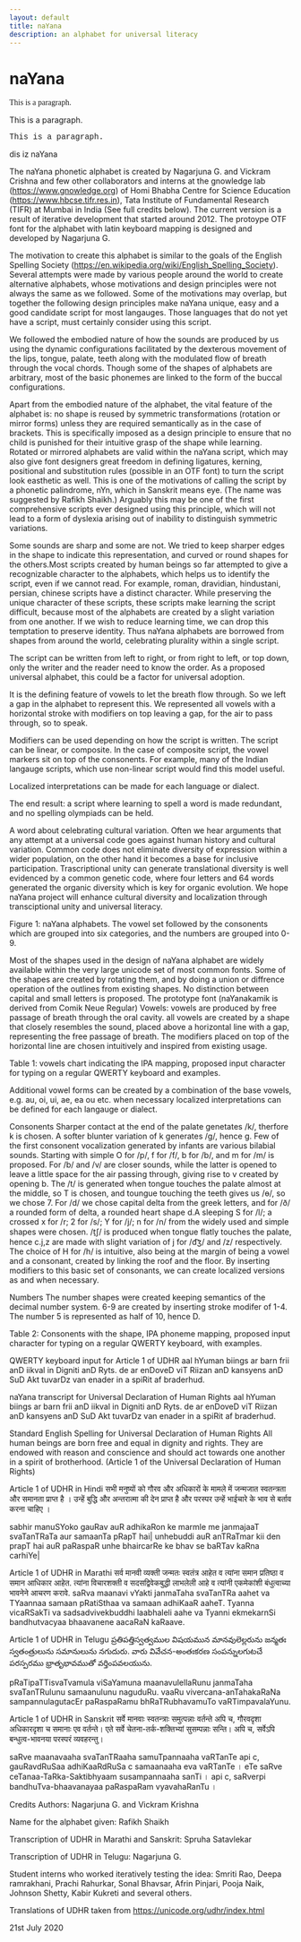 ```yaml
--- 
layout: default
title: naYana
description: an alphabet for universal literacy
---
```

# naYana
<p style="font-family:naYanakamik;">This is a paragraph.</p>
<p style="font-face:naYanakamik;">This is a paragraph.</p>
<p style="font-family:courier;">This is a paragraph.</p>


<div font-face:naYanakamik> dis iz naYana</div>

The naYana phonetic alphabet is created by Nagarjuna G. and Vickram Crishna and few other collaborators and interns at the gnowledge lab (https://www.gnowledge.org) of Homi Bhabha Centre for Science Education (https://www.hbcse.tifr.res.in), Tata Institute of Fundamental Research (TIFR) at Mumbai in India (See full credits below). The current version is a result of iterative development that started around 2012. The protoype OTF font for the alphabet with latin keyboard mapping is designed and developed by Nagarjuna G.

The motivation to create this alphabet is similar to the goals of the English Spelling Society (https://en.wikipedia.org/wiki/English_Spelling_Society). Several attempts were made by various people around the world to create alternative alphabets, whose motivations and design principles were not always the same as we followed. Some of the motivations may overlap, but together the following design principles make naYana unique, easy and a good candidate script for most langauges. Those languages that do not yet have a script, must certainly consider using this script.

We followed the embodied nature of how the sounds are produced by us using the dynamic configurations facilitated by the dexterous movement of the lips, tongue, palate, teeth along with the modulated flow of breath through the vocal chords. Though some of the shapes of alphabets are arbitrary, most of the basic phonemes are linked to the form of the buccal configurations.

Apart from the embodied nature of the alphabet, the vital feature of the alphabet is: no shape is reused by symmetric transformations (rotation or mirror forms) unless they are required semantically as in the case of brackets. This is specifically imposed as a design principle to ensure that no child is punished for their intuitive grasp of the shape while learning. Rotated or mirrored alphabets are valid within the naYana script, which may also give font designers great freedom in defining ligatures, kerning, positional and substitution rules (possible in an OTF font) to turn the script look easthetic as well. This is one of the motivations of calling the script by a phonetic palindrome, nYn, which in Sanskrit means eye. (The name was suggested by Rafikh Shaikh.) Arguably this may be one of the first comprehensive scripts ever designed using this principle, which will not lead to a form of dyslexia arising out of inability to distinguish symmetric variations.

Some sounds are sharp and some are not. We tried to keep sharper edges in the shape to indicate this representation, and curved or round shapes for the others.Most scripts created by human beings so far attempted to give a recognizable character to the alphabets, which helps us to identify the script, even if we cannot read. For example, roman, dravidian, hindustani, persian, chinese scripts have a distinct character. While preserving the unique character of these scripts, these scripts make learning the script difficult, because most of the alphabets are created by a slight variation from one another. If we wish to reduce learning time, we can drop this temptation to preserve identity. Thus naYana alphabets are borrowed from shapes from around the world, celebrating plurality within a single script.

The script can be written from left to right, or from right to left, or top down, only the writer and the reader need to know the order. As a proposed universal alphabet, this could be a factor for universal adoption.

It is the defining feature of vowels to let the breath flow through. So we left a gap in the alphabet to represent this. We represented all vowels with a horizontal stroke with modifiers on top leaving a gap, for the air to pass through, so to speak.

Modifiers can be used depending on how the script is written. The script can be linear, or composite. In the case of composite script, the vowel markers sit on top of the consonents. For example, many of the Indian langauge scripts, which use non-linear script would find this model useful.

Localized interpretations can be made for each language or dialect.

The end result: a script where learning to spell a word is made redundant, and no spelling olympiads can be held.

A word about celebrating cultural variation. Often we hear arguments that any attempt at a universal code goes against human history and cultural variation. Common code does not eliminate diversity of expression within a wider population, on the other hand it becomes a base for inclusive participation. Trascriptional unity can generate translational diversity is well evidenced by a common genetic code, where four letters and 64 words generated the organic diversity which is key for organic evolution. We hope naYana project will enhance cultural diversity and localization through transciptional unity and universal literacy.



Figure 1: naYana alphabets. The vowel set followed by the consonents which are grouped into six categories, and the numbers are grouped into 0-9.

Most of the shapes used in the design of naYana alphabet are widely available within the very large unicode set of most common fonts. Some of the shapes are created by rotating them, and by doing a union or diffrence operation of the outlines from existing shapes. No distinction between capital and small letters is proposed. The prototype font (naYanakamik is derived from Comik Neue Regular) Vowels: vowels are produced by free passage of breath through the oral cavity. all vowels are created by a shape that closely resembles the sound, placed above a horizontal line with a gap, representing the free passage of breath. The modifiers placed on top of the horizontal line are chosen intuitively and inspired from existing usage.

Table 1: vowels chart indicating the IPA mapping, proposed input character for typing on a regular QWERTY keyboard and examples.

Additional vowel forms can be created by a combination of the base vowels, e.g. au, oi, ui, ae, ea ou etc. when necessary localized interpretations can be defined for each langauge or dialect.

Consonents Sharper contact at the end of the palate genetates /k/, therfore k is chosen. A softer blunter variation of k generates /g/, hence g. Few of the first consonent vocalization generated by infants are various bilabial sounds. Starting with simple O for /p/, f for /f/, b for /b/, and m for /m/ is proposed. For /b/ and /v/ are closer sounds, while the latter is opened to leave a little space for the air passing through, giving rise to v created by opening b. The /t/ is generated when tongue touches the palate almost at the middle, so T is chosen, and toungue touching the teeth gives us /ɵ/, so we chose 7. For /d/ we chose capital delta from the greek letters, and for /ð/ a rounded form of delta, a rounded heart shape d.A sleeping S for /l/; a crossed x for /r; 2 for /s/; Y for /j/; n for /n/ from the widely used and simple shapes were chosen. /t̠ʃ/ is produced when tongue flatly touches the palate, hence c.j,z are made with slight variation of j for /d͡ʒ/ and /z/ respectively. The choice of H for /h/ is intuitive, also being at the margin of being a vowel and a consonant, created by linking the roof and the floor. By inserting modifiers to this basic set of consonants, we can create localized versions as and when necessary.

Numbers The number shapes were created keeping semantics of the decimal number system. 6-9 are created by inserting stroke modifer of 1-4. The number 5 is represented as half of 10, hence D.

Table 2: Consonents with the shape, IPA phoneme mapping, proposed input character for typing on a regular QWERTY keyboard, with examples.

QWERTY keyboard input for Article 1 of UDHR aal hYuman biings ar barn frii anD iikval in Digniti anD Ryts. de ar enDoveD viT Riizan anD kansyens anD SuD Akt tuvarDz van enader in a spiRit af braderhud.

naYana transcript for Universal Declaration of Human Rights aal hYuman biings ar barn frii anD iikval in Digniti anD Ryts. de ar enDoveD viT Riizan anD kansyens anD SuD Akt tuvarDz van enader in a spiRit af braderhud.

Standard English Spelling for Universal Declaration of Human Rights All human beings are born free and equal in dignity and rights. They are endowed with reason and conscience and should act towards one another in a spirit of brotherhood. (Article 1 of the Universal Declaration of Human Rights)

Article 1 of UDHR in Hindi सभी मनुष्यों को गौरव और अधिकारों के मामले में जन्मजात स्वतन्त्रता और समानता प्राप्त है । उन्हें बुद्धि और अन्तरात्मा की देन प्राप्त है और परस्पर उन्हें भाईचारे के भाव से बर्ताव करना चाहिए ।

sabhir manuSYoko gauRav auR adhikaRon ke marmle me janmajaaT svaTanTRaTa aur samaanTa pRapT hai| unhebuddi auR anTRaTmar kii den prapT hai auR paRaspaR unhe bhaircarRe ke bhav se baRTav kaRna carhiYe|

Article 1 of UDHR in Marathi सर्व मानवी व्यक्ती जन्मतः स्वतंत्र आहेत व त्यांना समान प्रतिष्ठा व समान आधिकार आहेत. त्यांना विचारशक्ती व सदसद्विवेकबुद्धी लाभलेली आहे व त्यांनी एकमेकांशी बंधुत्वाच्या भावनेने आचरण करावे. saRva maanavi vYakti janmaTaha svaTanTRa aahet va TYaannaa samaan pRatiSthaa va samaan adhiKaaR aaheT. Tyanna vicaRSakTi va sadsadvivekbuddhi laabhaleli aahe va Tyanni ekmekarnSi bandhutvacyaa bhaavanene aacaRaN kaRaave.

Article 1 of UDHR in Telugu ప్రతిపత్తిస్వత్వముల విషయమున మానవులెల్లరును జన్మతః స్వతంత్రులును సమానులును నగుదురు. వారు వివేచన-అంతఃకరణ సంపన్నులగుటచే పరస్పరము భ్రాతృభావముతో వర్తింపవలయును.

pRaTipaTTisvaTvamula viSaYamuna maanavulellaRunu janmaTaha svaTanTRulunu samaanulunu naguduRu. vaaRu vivercana-anTahakaRaNa sampannulagutacEr paRaspaRamu bhRaTRubhavamuTo vaRTimpavalaYunu.

Article 1 of UDHR in Sanskrit सर्वे मानवाः स्वतन्त्राः समुत्पन्नाः वर्तन्ते अपि च, गौरवदृशा अधिकारदृशा च समानाः एव वर्तन्ते। एते सर्वे चेतना-तर्क-शक्तिभ्यां सुसम्पन्नाः सन्ति। अपि च, सर्वेऽपि बन्धुत्व-भावनया परस्परं व्यवहरन्तु।

saRve maanavaaha svaTanTRaaha samuTpannaaha vaRTanTe api c, gauRavdRuSaa adhiKaaRdRuSa c samaanaaha eva vaRTanTe । eTe saRve ceTanaa-TaRka-Saktibhyaam susampannaaha sanTi । api c, saRverpi bandhuTva-bhaavanayaa paRaspaRam vyavahaRanTu ।

Credits Authors: Nagarjuna G. and Vickram Krishna

Name for the alphabet given: Rafikh Shaikh

Transcription of UDHR in Marathi and Sanskrit: Spruha Satavlekar

Transcription of UDHR in Telugu: Nagarjuna G.

Student interns who worked iteratively testing the idea: Smriti Rao, Deepa ramrakhani, Prachi Rahurkar, Sonal Bhavsar, Afrin Pinjari, Pooja Naik, Johnson Shetty, Kabir Kukreti and several others.

Translations of UDHR taken from https://unicode.org/udhr/index.html

21st July 2020
